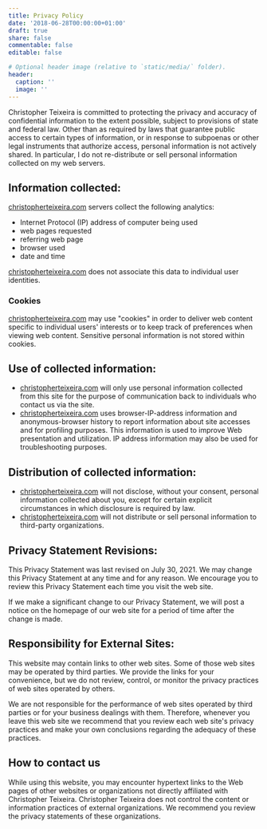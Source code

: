 ```yaml
---
title: Privacy Policy
date: '2018-06-28T00:00:00+01:00'
draft: true
share: false
commentable: false
editable: false

# Optional header image (relative to `static/media/` folder).
header:
  caption: ''
  image: ''
---
```


Christopher Teixeira is committed to protecting the privacy and accuracy of confidential information to the extent possible, subject to provisions of state and federal law. Other than as required by laws that guarantee public access to certain types of information, or in response to subpoenas or other legal instruments that authorize access, personal information is not actively shared. In particular, I do not re-distribute or sell personal information collected on my web servers.

## Information collected: 
[christopherteixeira.com](christopherteixeira.com) servers collect the following analytics: 
- Internet Protocol (IP) address of computer being used 
- web pages requested 
- referring web page 
- browser used 
- date and time

[christopherteixeira.com](christopherteixeira.com) does not associate this data to individual user identities.

### Cookies
[christopherteixeira.com](christopherteixeira.com) may use "cookies" in order to deliver web content specific to individual users' interests or to keep track of preferences when viewing web content. Sensitive personal information is not stored within cookies.

<!-- Webforms
[Your website name ] uses webforms forms on this site. These forms require users to give contact information [list information collected]. Contact information from the registration form is used only to send material relating to the [event/course/purpose] for which it was collected and will not be sold to another party.  -->

## Use of collected information:
- [christopherteixeira.com](christopherteixeira.com) will only use personal information collected from this site for the purpose of communication back to individuals who contact us via the site.
- [christopherteixeira.com](christopherteixeira.com) uses browser-IP-address information and anonymous-browser history to report information about site accesses and for profiling purposes. This information is used to improve Web presentation and utilization. IP address information may also be used for troubleshooting purposes.

## Distribution of collected information:
- [christopherteixeira.com](christopherteixeira.com) will not disclose, without your consent, personal information collected about you, except for certain explicit circumstances in which disclosure is required by law.
- [christopherteixeira.com](christopherteixeira.com) will not distribute or sell personal information to third-party organizations.

## Privacy Statement Revisions:
This Privacy Statement was last revised on July 30, 2021. We may change this Privacy Statement at any time and for any reason. We encourage you to review this Privacy Statement each time you visit the web site.

If we make a significant change to our Privacy Statement, we will post a notice on the homepage of our web site for a period of time after the change is made. 

## Responsibility for External Sites:
This website may contain links to other web sites. Some of those web sites may be operated by third parties. We provide the links for your convenience, but we do not review, control, or monitor the privacy practices of web sites operated by others. 

We are not responsible for the performance of web sites operated by third parties or for your business dealings with them. Therefore, whenever you leave this web site we recommend that you review each web site's privacy practices and make your own conclusions regarding the adequacy of these practices.

## How to contact us

While using this website, you may encounter hypertext links to the Web pages of other websites or organizations not directly affiliated with Christopher Teixeira. Christopher Teixeira does not control the content or information practices of external organizations.  We recommend you review the privacy statements of these organizations.

